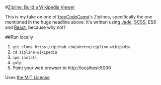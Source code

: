 #[Zipline: Build a Wikipedia Viewer](http://www.freecodecamp.com/challenges/zipline-build-a-wikipedia-viewer)

This is my take on one of [freeCodeCamp](http://www.freecodecamp.com/)'s Ziplines, specifically the one mentioned in the huge headline above.
It's written using [Jade](http://jade-lang.com/), [SCSS](http://sass-lang.com/), ES6 and [React](http://reactjs.com), because why not?

##Run locally
1. `git clone https://github.com/ahstro/zipline-wikipedia`
2. `cd zipline-wikipedia`
3. `npm install`
4. `gulp`
5. Point your web browser to http://localhost:8000

Uses [the MIT License](LICENSE.md)
